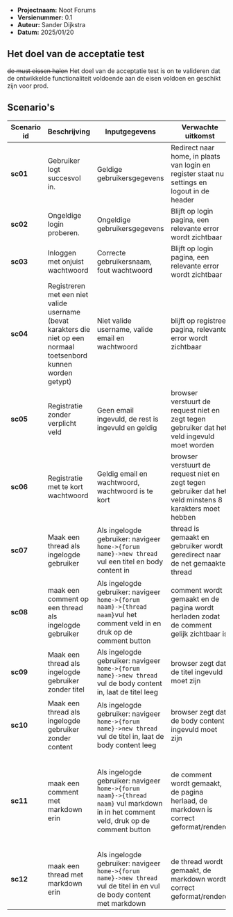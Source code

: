 - **Projectnaam:** Noot Forums
- **Versienummer:** 0.1
- **Auteur:** Sander Dijkstra
- **Datum:** 2025/01/20

## Het doel van de acceptatie test
~~de must eissen halen~~
Het doel van de acceptatie test is on te valideren dat de ontwikkelde functionaliteit voldoende aan de eisen voldoen en geschikt zijn voor prod.

## Scenario's

| **Scenario id** | **Beschrijving**                                                                                                    | **Inputgegevens**                                                                                                                    | **Verwachte uitkomst**                                                                                  | **Resultaat**              | test datum | opmerkingen                                                                                                                               |
| --------------- | ------------------------------------------------------------------------------------------------------------------- | ------------------------------------------------------------------------------------------------------------------------------------ | ------------------------------------------------------------------------------------------------------- | -------------------------- | ---------- | ----------------------------------------------------------------------------------------------------------------------------------------- |
| **sc01**        | Gebruiker logt succesvol in.                                                                                        | Geldige gebruikersgegevens                                                                                                           | Redirect naar home, in plaats van login en register staat nu settings en logout in de header            | Geslaagd/~~Niet geslaagd~~ | 2025/01/20 | x                                                                                                                                         |
| **sc02**        | Ongeldige login proberen.                                                                                           | Ongeldige gebruikersgegevens                                                                                                         | Blijft op login pagina, een relevante error wordt zichtbaar                                             | Geslaagd/~~Niet geslaagd~~ | 2025/01/20 | x                                                                                                                                         |
| **sc03**        | Inloggen met onjuist wachtwoord                                                                                     | Correcte gebruikersnaam, fout wachtwoord                                                                                             | Blijft op login pagina, een relevante error wordt zichtbaar                                             | Geslaagd/~~Niet geslaagd~~ | 2025/01/20 | x                                                                                                                                         |
| **sc04**        | Registreren met een niet valide username (bevat karakters die niet op een normaal toetsenbord kunnen worden getypt) | Niet valide username, valide email en wachtwoord                                                                                     | blijft op registreer pagina, relevante error wordt zichtbaar                                            | Geslaagd/~~Niet geslaagd~~ | 2025/01/20 | verander 'uses' naar 'contains' in het error beright                                                                                      |
| **sc05**        | Registratie zonder verplicht veld                                                                                   | Geen email ingevuld, de rest is ingevuld en geldig                                                                                   | browser verstuurt de request niet en zegt tegen gebruiker dat het veld ingevuld moet worden             | Geslaagd/~~Niet geslaagd~~ | 2025/01/20 | x                                                                                                                                         |
| **sc06**        | Registratie met te kort wachtwoord                                                                                  | Geldig email en wachtwoord, wachtwoord is te kort                                                                                    | browser verstuurt de request niet en zegt tegen gebruiker dat het veld minstens 8 karakters moet hebben | Geslaagd/~~Niet geslaagd~~ | 2025/01/20 | x                                                                                                                                         |
| **sc07**        | Maak een thread als ingelogde gebruiker                                                                             | Als ingelogde gebruiker: navigeer `home->{forum name}->new thread `vul een titel en body content in                                  | thread is gemaakt en gebruiker wordt geredirect naar de net gemaakte thread                             | Geslaagd/~~Niet geslaagd~~ | 2025/01/20 | x                                                                                                                                         |
| **sc08**        | maak een comment op een thread als ingelogde gebruiker                                                              | Als ingelogde gebruiker: navigeer `home->{forum naam}->{thread naam}`vul het comment veld in en druk op de comment button            | comment wordt gemaakt en de pagina wordt herladen zodat de comment gelijk zichtbaar is                  | Geslaagd/~~Niet geslaagd~~ | 2025/01/20 | x                                                                                                                                         |
| **sc09**        | Maak een thread als ingelogde gebruiker zonder titel                                                                | Als ingelogde gebruiker: navigeer `home->{forum name}->new thread `vul de body content in, laat de titel leeg                        | browser zegt dat de titel ingevuld moet zijn                                                            | Geslaagd/~~Niet geslaagd~~ | 2025/01/20 |                                                                                                                                           |
| **sc10**        | Maak een thread als ingelogde gebruiker zonder content                                                              | Als ingelogde gebruiker: navigeer `home->{forum name}->new thread `vul de titel in, laat de body content leeg                        | browser zegt dat de body content ingevuld moet zijn                                                     | Geslaagd/~~Niet geslaagd~~ | 2025/01/20 |                                                                                                                                           |
| **sc11**        | maak een comment met markdown erin                                                                                  | Als ingelogde gebruiker: navigeer `home->{forum naam}->{thread naam}` vul markdown in in het comment veld, druk op de comment button | de comment wordt gemaakt, de pagina herlaad, de markdown is correct geformat/renderd                    | Geslaagd/~~Niet geslaagd~~ | 2025/01/20 | voeg de lijn `Please use 2 enters to create a new row, 1 enter wil continue on the same line` toe aan het markdown formatting help stukje |
| **sc12**        | maak een thread met markdown erin                                                                                   | Als ingelogde gebruiker: navigeer `home->{forum name}->new thread ` vul de titel in en vul de body content met markdown              | de thread wordt gemaakt, de markdown wordt correct geformat/renderd                                     | Geslaagd/~~Niet geslaagd~~ | 2025/01/20 |                                                                                                                                           |

